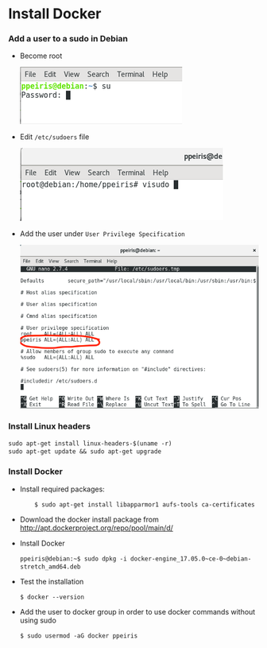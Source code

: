 # Install Docker 

### Add a user to a sudo in Debian 

- Become root

    ![root](img/root.png)

- Edit ```/etc/sudoers``` file

    ![visudo](img/visudo.png)

- Add the user under ```User Privilege Specification```

    ![adduser](img/adduser.png)

### Install Linux headers 

```
sudo apt-get install linux-headers-$(uname -r)
sudo apt-get update && sudo apt-get upgrade
```

### Install Docker 

- Install required packages: 
    
    ```
        $ sudo apt-get install libapparmor1 aufs-tools ca-certificates
    ```

- Download the docker install package from  http://apt.dockerproject.org/repo/pool/main/d/

- Install Docker

    ```
    ppeiris@debian:~$ sudo dpkg -i docker-engine_17.05.0~ce-0~debian-stretch_amd64.deb
    ```

- Test the installation

    ```
    $ docker --version 
    ```

- Add the user to docker group in order to use docker commands without using sudo 

    ```
    $ sudo usermod -aG docker ppeiris
    ```
